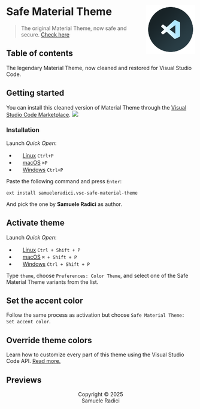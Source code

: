 # Safe Material Theme [<img src="https://raw.githubusercontent.com/k-i-o/vsc-safe-material-theme/refs/heads/main/logo.png" alt="Safe Material Theme" width="130" height="130" align="right">](https://github.com/k-i-o/vsc-safe-material-theme)
> The original Material Theme, now safe and secure. [Check here](https://www.bleepingcomputer.com/news/security/vscode-extensions-with-9-million-installs-pulled-over-security-risks)

## Table of contents
The legendary Material Theme, now cleaned and restored for Visual Studio Code.

## Getting started
You can install this cleaned version of Material Theme through the [Visual Studio Code Marketplace](https://marketplace.visualstudio.com/items?itemName=samueleradici.vsc-safe-material-theme). <a href="https://marketplace.visualstudio.com/items?itemName=samueleradici.vsc-safe-material-theme#review-details"><img src="https://img.shields.io/badge/marketplace-gray.svg?colorA=655BE1&colorB=4F44D6&style=flat-square"/></a>

### Installation
Launch *Quick Open*:
  - <img src="https://www.kernel.org/theme/images/logos/favicon.png" width=16 height=16/> <a href="https://code.visualstudio.com/shortcuts/keyboard-shortcuts-linux.pdf">Linux</a> `Ctrl+P`
  - <img src="https://developer.apple.com/favicon.ico" width=16 height=16/> <a href="https://code.visualstudio.com/shortcuts/keyboard-shortcuts-macos.pdf">macOS</a> `⌘P`
  - <img src="https://www.microsoft.com/favicon.ico" width=16 height=16/> <a href="https://code.visualstudio.com/shortcuts/keyboard-shortcuts-windows.pdf">Windows</a> `Ctrl+P`

Paste the following command and press `Enter`:

```shell
ext install samueleradici.vsc-safe-material-theme
```

And pick the one by **Samuele Radici** as author.

## Activate theme
Launch *Quick Open*:

  - <img src="https://www.kernel.org/theme/images/logos/favicon.png" width=16 height=16/> <a href="https://code.visualstudio.com/shortcuts/keyboard-shortcuts-linux.pdf">Linux</a> `Ctrl + Shift + P`
  - <img src="https://developer.apple.com/favicon.ico" width=16 height=16/> <a href="https://code.visualstudio.com/shortcuts/keyboard-shortcuts-macos.pdf">macOS</a> `⌘ + Shift + P`
  - <img src="https://www.microsoft.com/favicon.ico" width=16 height=16/> <a href="https://code.visualstudio.com/shortcuts/keyboard-shortcuts-windows.pdf">Windows</a> `Ctrl + Shift + P`

Type `theme`, choose `Preferences: Color Theme`, and select one of the Safe Material Theme variants from the list.

## Set the accent color
Follow the same process as activation but choose `Safe Material Theme: Set accent color`.

## Override theme colors
Learn how to customize every part of this theme using the Visual Studio Code API. [Read more.](https://github.com/k-i-o/vsc-safe-material-theme/discussions)

## Previews


<p align="center">
  Copyright &copy; 2025 <br /> Samuele Radici
</p>


